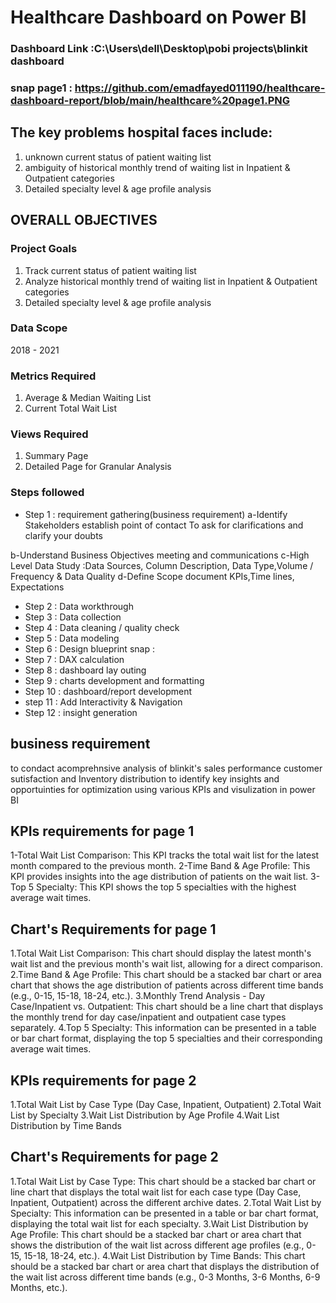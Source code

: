 # Healthcare Dashboard on Power BI

### Dashboard Link :C:\Users\dell\Desktop\pobi projects\blinkit dashboard
### snap page1 : https://github.com/emadfayed011190/healthcare-dashboard-report/blob/main/healthcare%20page1.PNG

## The key problems hospital faces include:

1. unknown current status of patient waiting list
2. ambiguity of historical monthly trend of waiting list  in Inpatient & Outpatient categories
3. Detailed specialty level & age profile analysis

## OVERALL OBJECTIVES
### Project Goals
1. Track current status of patient waiting list
2. Analyze historical monthly trend of waiting list in Inpatient & Outpatient categories
3. Detailed specialty level & age profile analysis
### Data Scope
2018 - 2021
### Metrics Required
1. Average & Median Waiting List
2. Current Total Wait List
### Views Required
1. Summary Page
2. Detailed Page for Granular Analysis




### Steps followed 

- Step 1 : requirement gathering(business requirement)
a-Identify Stakeholders
    establish point of contact To  ask for clarifications and clarify your doubts

b-Understand Business Objectives
    meeting and communications
c-High Level Data Study
    :Data Sources, Column Description, Data Type,Volume / Frequency & Data Quality
d-Define Scope
    document KPIs,Time lines, Expectations

- Step 2 : Data workthrough
- Step 3 : Data collection
- Step 4 : Data cleaning / quality check
- Step 5 : Data modeling
- Step 6 : Design blueprint
snap : 
- Step 7 : DAX calculation
- Step 8 : dashboard lay outing
- Step 9 : charts development and formatting
- Step 10 : dashboard/report development
- step 11 : Add Interactivity & Navigation
- Step 12 : insight generation


## business requirement
to condact acomprehnsive analysis of blinkit's sales performance customer sutisfaction and Inventory distribution to identify key insights and opportuinties for optimization using various KPIs and visulization in power BI

## KPIs requirements for page 1
1-Total Wait List Comparison: This KPI tracks the total wait list for the latest month compared to the previous month.
2-Time Band & Age Profile: This KPI provides insights into the age distribution of patients on the wait list.
3-Top 5 Specialty: This KPI shows the top 5 specialties with the highest average wait times.

## Chart's Requirements for page 1
1.Total Wait List Comparison:
This chart should display the latest month's wait list and the previous month's wait list, allowing for a direct comparison.
2.Time Band & Age Profile:
This chart should be a stacked bar chart or area chart that shows the age distribution of patients across different time bands (e.g., 0-15, 15-18, 18-24, etc.).
3.Monthly Trend Analysis - Day Case/Inpatient vs. Outpatient:
This chart should be a line chart that displays the monthly trend for day case/inpatient and outpatient case types separately.
4.Top 5 Specialty:
This information can be presented in a table or bar chart format, displaying the top 5 specialties and their corresponding average wait times.

## KPIs requirements for page 2
1.Total Wait List by Case Type (Day Case, Inpatient, Outpatient)
2.Total Wait List by Specialty
3.Wait List Distribution by Age Profile
4.Wait List Distribution by Time Bands

## Chart's Requirements for page 2
1.Total Wait List by Case Type:
This chart should be a stacked bar chart or line chart that displays the total wait list for each case type (Day Case, Inpatient, Outpatient) across the different archive dates.
2.Total Wait List by Specialty:
This information can be presented in a table or bar chart format, displaying the total wait list for each specialty.
3.Wait List Distribution by Age Profile:
This chart should be a stacked bar chart or area chart that shows the distribution of the wait list across different age profiles (e.g., 0-15, 15-18, 18-24, etc.).
4.Wait List Distribution by Time Bands:
This chart should be a stacked bar chart or area chart that displays the distribution of the wait list across different time bands (e.g., 0-3 Months, 3-6 Months, 6-9 Months, etc.).


